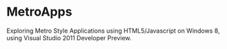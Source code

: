 MetroApps
=========

Exploring Metro Style Applications using HTML5/Javascript on Windows 8, using Visual Studio 2011 Developer Preview.
